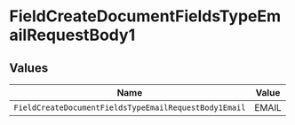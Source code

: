 # FieldCreateDocumentFieldsTypeEmailRequestBody1


## Values

| Name                                                  | Value                                                 |
| ----------------------------------------------------- | ----------------------------------------------------- |
| `FieldCreateDocumentFieldsTypeEmailRequestBody1Email` | EMAIL                                                 |
